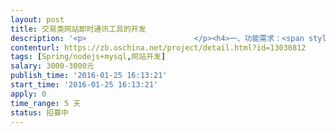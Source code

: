 ```yaml
---                
layout: post       
title: 交易类网站即时通讯工具的开发           
description: '<p>                        </p><h4>一、功能需求：<span style="color: rgb(51, 51, 51); font-size: 14px;">用于网站中用户进行即时沟通，发布图片，并可以提取数据。</span></h4><h4><span style="font-size: 1.1em;">二、技术要求：</span></h4><h4>Spring/nodejs+mysql</h4><h4>【业务需求】</h4><p>网站上用户可以相互即时交流</p><p></p><h4>【人员要求】</h4><h4><span style="font-size: 1.1em;">数据库设计、源代码（详细的注释），sample</span></h4><p></p><h4>【交付要求】</h4><p>分阶段支付费用。</p><p>                    </p>'     
contenturl: https://zb.oschina.net/project/detail.html?id=13030812      
tags: [Spring/nodejs+mysql,网站开发]            
salary: 3000-3000元          
publish_time: '2016-01-25 16:13:21'         
start_time: '2016-01-25 16:13:21'           
apply: 0                   
time_range: 5 天              
status: 招募中                  
---                 
```

